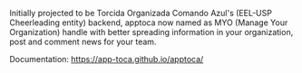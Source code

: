 Initially projected to be Torcida Organizada Comando Azul's (EEL-USP Cheerleading entity) backend, apptoca now named as MYO (Manage Your Organization) handle with better spreading information in your organization, post and comment news for your team.

Documentation: https://app-toca.github.io/apptoca/

